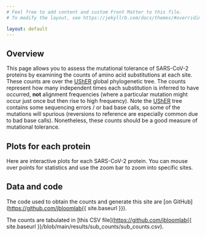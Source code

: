 ```yaml
---
# Feel free to add content and custom Front Matter to this file.
# To modify the layout, see https://jekyllrb.com/docs/themes/#overriding-theme-defaults

layout: default
---
```


## Overview
This page allows you to assess the mutational tolerance of SARS-CoV-2 proteins by examining the counts of amino acid substitutions at each site.
These counts are over the [UShER](https://usher-wiki.readthedocs.io/) global phylogenetic tree.
The counts represent how many independent times each substitution is inferred to have occurred, **not** alignment frequencies (where a particular mutation might occur just once but then rise to high frequency).
Note the [UShER](https://usher-wiki.readthedocs.io/) tree contains some sequencing errors / or bad base calls, so some of the mutations will spurious (reversions to reference are especially common due to bad base calls).
Nonetheless, these counts should be a good measure of mutational tolerance.

## Plots for each protein
Here are interactive plots for each SARS-CoV-2 protein.
You can mouse over points for statistics and use the zoom bar to zoom into specific sites.


## Data and code
The code used to obtain the counts and generate this site are [on GitHub](https://github.com/jbloomlab{{ site.baseurl }}).

The counts are tabulated in [this CSV file](https://github.com/jbloomlab{{ site.baseurl }}/blob/main/results/sub_counts/sub_counts.csv).

